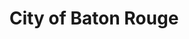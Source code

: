 ---
title: City of Baton Rouge
state: Louisiana
description: The data is supplied by the City of Baton Rouge.
logo: https://upload.wikimedia.org/wikipedia/en/thumb/6/68/Baton-Rouge_seal.png/180px-Baton-Rouge_seal.png
---